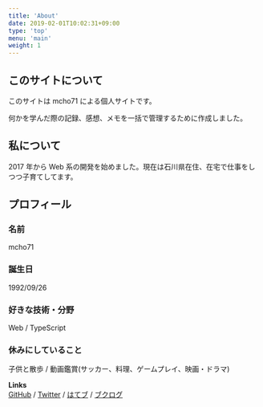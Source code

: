 ```yaml
---
title: 'About'
date: 2019-02-01T10:02:31+09:00
type: 'top'
menu: 'main'
weight: 1
---
```


## このサイトについて

このサイトは mcho71 による個人サイトです。

何かを学んだ際の記録、感想、メモを一括で管理するために作成しました。

## 私について

2017 年から Web 系の開発を始めました。現在は石川県在住、在宅で仕事をしつつ子育てしてます。

## プロフィール

### 名前

mcho71

### 誕生日

1992/09/26

### 好きな技術・分野

Web / TypeScript

### 休みにしていること

子供と散歩 / 動画鑑賞(サッカー、料理、ゲームプレイ、映画・ドラマ)

**Links**  
[GitHub](https://github.com/mcho71) / [Twitter](https://twitter.com/mcho71) / [はてブ](https://b.hatena.ne.jp/machida-city7110/) / [ブクログ](https://booklog.jp/users/machi0701)
